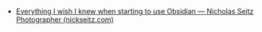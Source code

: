 - [Everything I wish I knew when starting to use Obsidian — Nicholas Seitz Photographer (nickseitz.com)](https://www.nickseitz.com/writing/obsidian-day-one-starterpack) 